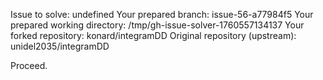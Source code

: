 Issue to solve: undefined
Your prepared branch: issue-56-a77984f5
Your prepared working directory: /tmp/gh-issue-solver-1760557134137
Your forked repository: konard/integramDD
Original repository (upstream): unidel2035/integramDD

Proceed.